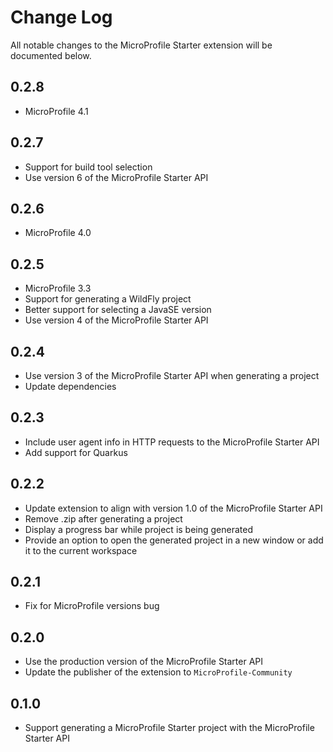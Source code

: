 # Change Log
All notable changes to the MicroProfile Starter extension will be documented below.

## 0.2.8
- MicroProfile 4.1

## 0.2.7
- Support for build tool selection
- Use version 6 of the MicroProfile Starter API

## 0.2.6
- MicroProfile 4.0

## 0.2.5
- MicroProfile 3.3
- Support for generating a WildFly project
- Better support for selecting a JavaSE version
- Use version 4 of the MicroProfile Starter API 

## 0.2.4
- Use version 3 of the MicroProfile Starter API when generating a project
- Update dependencies

## 0.2.3
- Include user agent info in HTTP requests to the MicroProfile Starter API
- Add support for Quarkus

## 0.2.2
- Update extension to align with version 1.0 of the MicroProfile Starter API
- Remove .zip after generating a project
- Display a progress bar while project is being generated
- Provide an option to open the generated project in a new window or add it to the current workspace

## 0.2.1
- Fix for MicroProfile versions bug

## 0.2.0
- Use the production version of the MicroProfile Starter API
- Update the publisher of the extension to `MicroProfile-Community`

## 0.1.0
- Support generating a MicroProfile Starter project with the MicroProfile Starter API